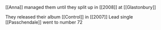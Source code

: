 ---
---



[[Anna]] managed them until they split up in [[2008]] at [[Glastonbury]]

They released their album [[Control]] in [[2007]]
Lead single [[Passchendale]] went to number 72
